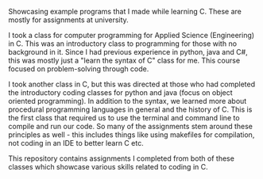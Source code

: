 Showcasing example programs that I made while learning C. These are mostly for assignments at university.  

I took a class for computer programming for Applied Science (Engineering) in C. 
This was an introductory class to programming for those with no background in it. 
Since I had previous experience in python, java and C#, this was mostly just a "learn the syntax of C" class for me.
This course focused on problem-solving through code.

I took another class in C, but this was directed at those who had completed the introductory coding classes for python and java (focus on object oriented programming).
In addition to the syntax, we learned more about procedural programming languages in general and the history of C. 
This is the first class that required us to use the terminal and command line to compile and run our code. 
So many of the assignments stem around these principles as well - this includes things like using makefiles for compilation, not coding in an IDE to better learn C etc.

This repository contains assignments I completed from both of these classes which showcase various skills related to coding in C.
